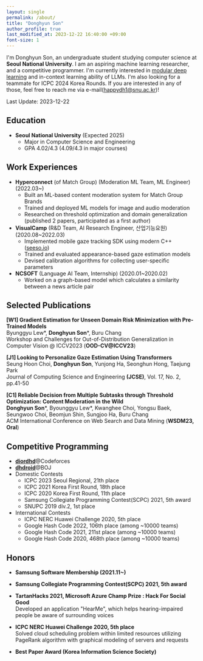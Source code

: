 ```yaml
---
layout: single
permalink: /about/
title: "Donghyun Son"
author_profile: true
last_modified_at: 2023-12-22 16:40:00 +09:00
font-size: 1
---
```

I'm Donghyun Son, an undergraduate student studying computer science at **Seoul National University**. I am an aspiring machine learning researcher, and a competitive programmer. I'm currently interested in [modular deep learning](https://www.modulardeeplearning.com/) and in-context learning ability of LLMs. I'm also looking for a teammate for ICPC 2024 Korea Rounds. If you are interested in any of those, feel free to reach me via e-mail(happydh1@snu.ac.kr)!

Last Update: 2023-12-22

## Education
- **Seoul National University** (Expected 2025)
  - Major in Computer Science and Engineering
  - GPA 4.02/4.3 (4.09/4.3 in major courses)

## Work Experiences
- **Hyperconnect** (of Match Group) (Moderation ML Team, ML Engineer) (2022.03~)
  - Built an ML-based content moderation system for Match Group Brands 
  - Trained and deployed ML models for image and audio moderation
  - Researched on threshold optimization and domain generalization (published 2 papers, participated as a first author)
- **VisualCamp** (R&D Team, AI Research Engineer, 산업기능요원) (2020.08~2022.03)
  - Implemented mobile gaze tracking SDK using modern C++ ([seeso.io](https://seeso.io/))
  - Trained and evaluated appearance-based gaze estimation models
  - Devised calibration algorithms for collecting user-specific parameters
- **NCSOFT** (Language AI Team, Internship) (2020.01~2020.02)
  - Worked on a graph-based model which calculates a similarity between a news article pair 

## Selected Publications
**[W1] Gradient Estimation for Unseen Domain Risk Minimization with Pre-Trained Models** \
Byunggyu Lew\*, **Donghyun Son**\*, Buru Chang \
Workshop and Challenges for Out-of-Distribution Generalization in Computer Vision @ ICCV2023 (**OOD-CV@ICCV23**)

**[J1] Looking to Personalize Gaze Estimation Using Transformers** \
Seung Hoon Choi, **Donghyun Son**, Yunjong Ha, Seonghun Hong, Taejung Park \
Journal of Computing Science and Engineering **(JCSE)**, Vol. 17, No. 2, pp.41-50

**[C1] Reliable Decision from Multiple Subtasks through Threshold Optimization: Content Moderation in the Wild** \
**Donghyun Son**\*, Byounggyu Lew\*, Kwanghee Choi, Yongsu Baek, Seungwoo Choi, Beomjun Shin, Sungjoo Ha, Buru Chang \
ACM International Conference on Web Search and Data Mining (**WSDM23, Oral**)





## Competitive Programming
  - [**diordhd**](http://codeforces.com/profile/diordhd)@Codeforces
  - [**dhdroid**](https://www.acmicpc.net/user/dhdroid)@BOJ
  - Domestic Contests
    - ICPC 2023 Seoul Regional, 21th place
    - ICPC 2021 Korea First Round, 18th place
    - ICPC 2020 Korea First Round, 11th place
    - Samsung Collegiate Programming Contest(SCPC) 2021, 5th award
    - SNUPC 2019 div.2, 1st place
  - International Contests
    - ICPC NERC Huawei Challenge 2020, 5th place
    - Google Hash Code 2022, 106th place (among ~10000 teams)
    - Google Hash Code 2021, 211st place (among ~10000 teams)
    - Google Hash Code 2020, 468th place (among ~10000 teams)


## Honors
- **Samsung Software Membership (2021.11~)**

- **Samsung Collegiate Programming Contest(SCPC) 2021, 5th award**

- **TartanHacks 2021, Microsoft Azure Champ Prize : Hack For Social Good**  
Developed an application "HearMe", which helps hearing-impaired people be aware of surrounding voices

- **ICPC NERC Huawei Challenge 2020, 5th place**  
Solved cloud scheduling problem within limited resources utilizing PageRank algorithm with graphical modeling of servers and requests

- **Best Paper Award (Korea Information Science Society)**  
